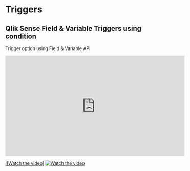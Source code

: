 # Triggers
## Qlik Sense Field &amp; Variable Triggers using condition
<p>Trigger option using Field & Variable API</p>
<iframe width="560" height="315" src="https://www.youtube.com/embed/videoseries?list=PLYjPUKwx_Zbf6ct3AH510CVvq14caZxYi" frameborder="0" allow="autoplay; encrypted-media" allowfullscreen></iframe>

[![Watch the video]](https://www.youtube.com/embed/videoseries?list=PLYjPUKwx_Zbf6ct3AH510CVvq14caZxYi)
[![Watch the video](https://img.youtube.com/vi/PLYjPUKwx_Zbf6ct3AH510CVvq14caZxYi/0.jpg)](https://www.youtube.com/embed/videoseries?list=PLYjPUKwx_Zbf6ct3AH510CVvq14caZxYi)
